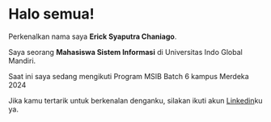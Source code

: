 # Halo semua! 

Perkenalkan nama saya **Erick Syaputra Chaniago**.<br>

Saya seorang **Mahasiswa Sistem Informasi** di Universitas Indo Global Mandiri.<br>

Saat ini saya sedang mengikuti Program MSIB Batch 6 kampus Merdeka 2024<br>

Jika kamu tertarik untuk berkenalan denganku, silakan ikuti akun [Linkedin](https://www.linkedin.com/in/gilang-adhan/)ku ya.
